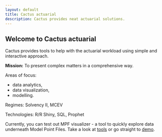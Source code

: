 ```yaml
---
layout: default
title: Cactus actuarial
description: Cactus provides neat actuarial solutions.
---
```


## Welcome to Cactus actuarial

Cactus provides tools to help with the actuarial workload using simple and interactive approach.

**Mission:** To present complex matters in a comprehensive way.

Areas of focus:
* data analytics,
* data visualization,
* modelling.

Regimes: Solvency II, MCEV 

Technologies: R/R Shiny, SQL, Prophet

Currently, you can test out MPF visualizer - a tool to quickly explore data underneath Model Point Files. Take a look at [tools](./tools.html) or go straight to [demo](https://cactus-actuarial.shinyapps.io/mpf-vis).
